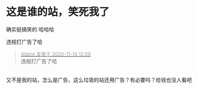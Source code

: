 # 这是谁的站，笑死我了


确实挺搞笑的 哈哈哈

违规打广告了哈

<div class="quote"><blockquote><font size="2"><a href="https://www.hostloc.com/forum.php?mod=redirect&amp;goto=findpost&amp;pid=9452780&amp;ptid=766580" target="_blank"><font color="#999999">ddane 发表于 2020-11-14 12:59</font></a></font><br />
违规打广告了哈</blockquote></div><br />
又不是我的站，怎么是广告，这么垃圾的站还用广告？有必要吗？给钱也没人看吧

